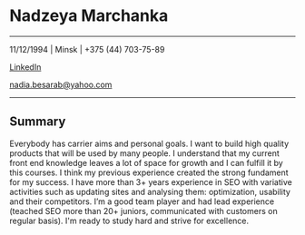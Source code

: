 # Nadzeya Marchanka
___

11/12/1994 | Minsk | +375 (44) 703-75-89

[LinkedIn](https://www.linkedin.com/in/nadezhda-besarab/)

nadia.besarab@yahoo.com
___

## Summary 

Everybody has carrier aims and personal goals. I want to build high quality products that will be used by many people. I understand that my current front end knowledge leaves a lot of space for growth and I can fulfill it by this courses. I think my previous experience created the strong fundament for my success. I have more than 3+ years experience in SEO with variative activities such as updating sites and analysing them: optimization, usability and their competitors. I’m a good team player and had lead experience (teached SEO more than 20+ juniors, communicated with customers on regular basis). I'm ready to study hard and strive for excellence.
